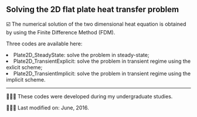 ## Solving the 2D flat plate heat transfer problem

☑️ The numerical solution of the two dimensional heat equation is obtained by using the Finite Difference Method (FDM).

Three codes are available here:
<li> Plate2D_SteadyState: solve the problem in steady-state;</li>
<li> Plate2D_TransientExplicit: solve the problem in transient regime using the exlicit scheme;</li>
<li> Plate2D_TransientImplicit: solve the problem in transient regime using the implicit scheme.</li>

<hr>

👩🏻‍🎓 These codes were developed during my undergraduate studies.

👩🏻‍💻 Last modified on: June, 2016.
